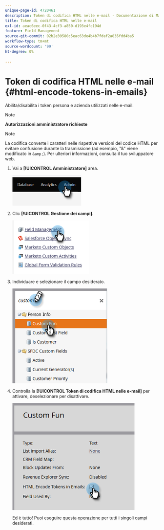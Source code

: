 ```yaml
---
unique-page-id: 4720461
description: Token di codifica HTML nelle e-mail - Documentazione di Marketo - Documentazione del prodotto
title: Token di codifica HTML nelle e-mail
exl-id: aeac6eec-0f43-4cf3-a850-d193e4fc194d
feature: Field Management
source-git-commit: 02b2e39580c5eac63de4b4b7fdaf2a835fdd4ba5
workflow-type: tm+mt
source-wordcount: '99'
ht-degree: 0%

---
```


# Token di codifica HTML nelle e-mail {#html-encode-tokens-in-emails}

Abilita/disabilita i token persona e azienda utilizzati nelle e-mail.

>[!NOTE]
>
>**Autorizzazioni amministratore richieste**

>[!NOTE]
>
>La codifica converte i caratteri nelle rispettive versioni del codice HTML per evitare confusione durante la trasmissione (ad esempio, &quot;&amp;&quot; viene modificato in `&amp;`). Per ulteriori informazioni, consulta il tuo sviluppatore web.

1. Vai a **[!UICONTROL Amministratore]** area.

   ![](assets/html-encode-tokens-in-emails-1.png)

1. Clic **[!UICONTROL Gestione dei campi]**.

   ![](assets/html-encode-tokens-in-emails-2.png)

1. Individuare e selezionare il campo desiderato.

   ![](assets/html-encode-tokens-in-emails-3.png)

1. Controlla la **[!UICONTROL Token di codifica HTML nelle e-mail]** per attivare, deselezionare per disattivare.

   ![](assets/html-encode-tokens-in-emails-4.png)

   Ed è tutto! Puoi eseguire questa operazione per tutti i singoli campi desiderati.
